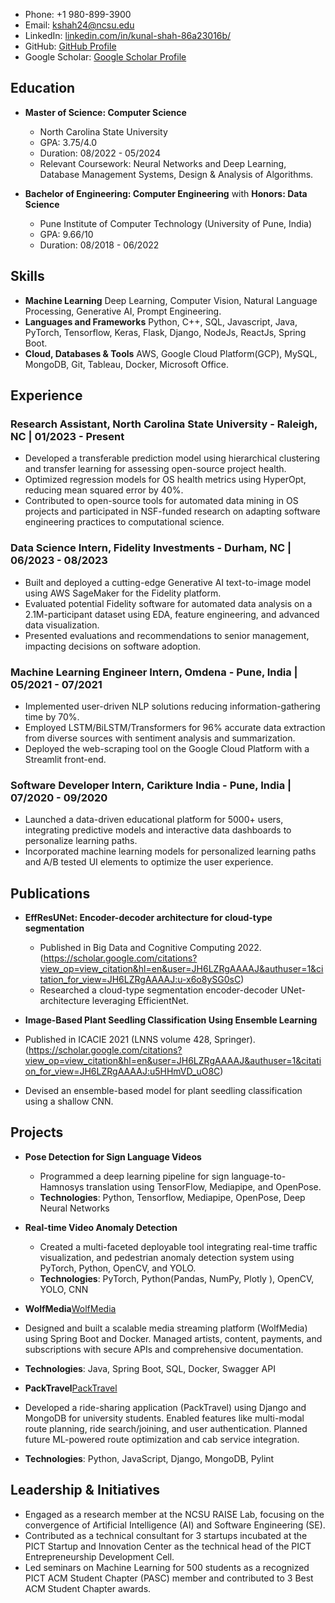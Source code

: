 
- Phone: +1 980-899-3900 
- Email: kshah24@ncsu.edu 
- LinkedIn: [linkedin.com/in/kunal-shah-86a23016b/](https://linkedin.com/in/kunal-shah-86a23016b/)
- GitHub: [GitHub Profile](https://github.com/kunalshah03)
- Google Scholar: [Google Scholar Profile](https://scholar.google.com/citations?user=JH6LZRgAAAAJ&hl=en&authuser=1)

## Education
- **Master of Science: Computer Science**
  - North Carolina State University 
  - GPA: 3.75/4.0
  - Duration: 08/2022 - 05/2024
  - Relevant Coursework: Neural Networks and Deep Learning, Database Management Systems, Design & Analysis of Algorithms.

- **Bachelor of Engineering: Computer Engineering** with **Honors: Data Science**
  - Pune Institute of Computer Technology (University of Pune, India)
  - GPA: 9.66/10
  - Duration: 08/2018 - 06/2022

## Skills
- **Machine Learning**
Deep Learning, Computer Vision, Natural Language Processing, Generative AI, Prompt Engineering.
- **Languages and Frameworks**
Python, C++, SQL, Javascript, Java, PyTorch, Tensorflow, Keras, Flask, Django, NodeJs, ReactJs, Spring Boot.
- **Cloud, Databases & Tools**
AWS, Google Cloud Platform(GCP), MySQL, MongoDB, Git, Tableau, Docker, Microsoft Office.

## Experience
### Research Assistant, North Carolina State University - Raleigh, NC | 01/2023 - Present
- Developed a transferable prediction model using hierarchical clustering and transfer learning for assessing open-source project health.
- Optimized regression models for OS health metrics using HyperOpt, reducing mean squared error by 40%.
- Contributed to open-source tools for automated data mining in OS projects and participated in NSF-funded research on adapting software engineering practices to computational science.

### Data Science Intern, Fidelity Investments - Durham, NC | 06/2023 - 08/2023
- Built and deployed a cutting-edge Generative AI text-to-image model using AWS SageMaker for the Fidelity platform.
- Evaluated potential Fidelity software for automated data analysis on a 2.1M-participant dataset using EDA, feature engineering, and advanced data visualization.
- Presented evaluations and recommendations to senior management, impacting decisions on software adoption.

### Machine Learning Engineer Intern, Omdena - Pune, India | 05/2021 - 07/2021
- Implemented user-driven NLP solutions reducing information-gathering time by 70%.
- Employed LSTM/BiLSTM/Transformers for 96% accurate data extraction from diverse sources with sentiment analysis and summarization.
- Deployed the web-scraping tool on the Google Cloud Platform with a Streamlit front-end.

### Software Developer Intern, Carikture India - Pune, India | 07/2020 - 09/2020
- Launched a data-driven educational platform for 5000+ users, integrating predictive models and interactive data dashboards to personalize learning paths.
- Incorporated machine learning models for personalized learning paths and A/B tested UI elements to optimize the user experience.

## Publications
- **EffResUNet: Encoder-decoder architecture for cloud-type segmentation**
  - Published in Big Data and Cognitive Computing 2022.(https://scholar.google.com/citations?view_op=view_citation&hl=en&user=JH6LZRgAAAAJ&authuser=1&citation_for_view=JH6LZRgAAAAJ:u-x6o8ySG0sC)
  - Researched a cloud-type segmentation encoder-decoder UNet-architecture leveraging EfficientNet.

-  **Image-Based Plant Seedling Classification Using Ensemble Learning**
  - Published in ICACIE 2021 (LNNS volume 428, Springer).(https://scholar.google.com/citations?view_op=view_citation&hl=en&user=JH6LZRgAAAAJ&authuser=1&citation_for_view=JH6LZRgAAAAJ:u5HHmVD_uO8C)
  - Devised an ensemble-based model for plant seedling classification using a shallow CNN.

## Projects
- **Pose Detection for Sign Language Videos**
   - Programmed a deep learning pipeline for sign language-to-Hamnosys translation using TensorFlow, Mediapipe, and OpenPose.
   - **Technologies**:  Python, Tensorflow, Mediapipe, OpenPose, Deep Neural Networks

-  **Real-time Video Anomaly Detection**
   - Created a multi-faceted deployable tool integrating real-time traffic visualization, and pedestrian anomaly detection system using PyTorch, Python, OpenCV, and YOLO.
   - **Technologies**:  PyTorch, Python(Pandas, NumPy, Plotly ), OpenCV, YOLO, CNN

-  **WolfMedia**[WolfMedia](https://github.com/rishikesh-yelne/WolfMedia)
  - Designed and built a scalable media streaming platform (WolfMedia) using Spring Boot and Docker. Managed artists, content, payments, and subscriptions with secure APIs and comprehensive documentation.
  - **Technologies**: Java, Spring Boot, SQL, Docker, Swagger API
    
-  **PackTravel**[PackTravel](https://github.com/amisha-w/PackTravel)
  - Developed a ride-sharing application (PackTravel) using Django and MongoDB for university students. Enabled features like multi-modal route planning, ride search/joining, and user authentication. Planned future ML-powered route optimization and cab service integration.
  - **Technologies**: Python, JavaScript, Django, MongoDB, Pylint

## Leadership & Initiatives
- Engaged as a research member at the NCSU RAISE Lab, focusing on the convergence of Artificial Intelligence (AI) and Software Engineering (SE).
- Contributed as a technical consultant for 3 startups incubated at the PICT Startup and Innovation Center as the technical head of the PICT Entrepreneurship Development Cell.
- Led seminars on Machine Learning for 500 students as a recognized PICT ACM Student Chapter (PASC) member and contributed to 3 Best ACM Student Chapter awards.

